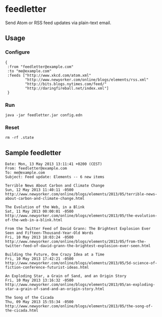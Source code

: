 # feedletter

Send Atom or RSS feed updates via plain-text email.

## Usage

### Configure

    {
     :from "feedletter@example.com"
     :to "me@example.com"
     :feeds ["http://www.xkcd.com/atom.xml"
             "http://www.newyorker.com/online/blogs/elements/rss.xml"
             "http://bits.blogs.nytimes.com/feed/"
             "http://daringfireball.net/index.xml"]
     }

### Run

    java -jar feedletter.jar config.edn

### Reset

    rm -rf .state
    
## Sample feedletter

    Date: Mon, 13 May 2013 13:11:41 +0200 (CEST)
    From: feedletter@example.com
    To: me@example.com
    Subject: Feed update: Elements -- 6 new items

    Terrible News About Carbon and Climate Change
    Sun, 12 May 2013 11:40:11 -0500
    http://www.newyorker.com/online/blogs/elements/2013/05/terrible-news-about-carbon-and-climate-change.html

    The Evolution of the Web, in a Blink
    Sat, 11 May 2013 00:00:01 -0500
    http://www.newyorker.com/online/blogs/elements/2013/05/the-evolution-of-the-web-in-a-blink.html

    From the Twitter Feed of David Grann: The Brightest Explosion Ever Seen and Fifteen-Thousand-Year-Old Words
    Fri, 10 May 2013 18:03:24 -0500
    http://www.newyorker.com/online/blogs/elements/2013/05/from-the-twitter-feed-of-david-grann-the-brightest-explosion-ever-seen.html

    Building the Future, One Crazy Idea at a Time
    Fri, 10 May 2013 17:42:21 -0500
    http://www.newyorker.com/online/blogs/elements/2013/05/5d-science-of-fiction-conference-futurist-ideas.html

    An Exploding Star, a Grain of Sand, and an Origin Story
    Fri, 10 May 2013 13:16:32 -0500
    http://www.newyorker.com/online/blogs/elements/2013/05/an-exploding-star-a-grain-of-sand-and-an-origin-story.html

    The Song of the Cicada
    Thu, 09 May 2013 15:55:34 -0500
    http://www.newyorker.com/online/blogs/elements/2013/05/the-song-of-the-cicada.html
